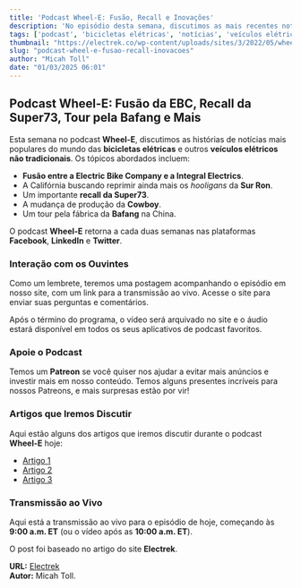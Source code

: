 ```yaml
---
title: 'Podcast Wheel-E: Fusão, Recall e Inovações'
description: 'No episódio desta semana, discutimos as mais recentes notícias sobre bicicletas e veículos elétricos, incluindo fusões e recalls importantes.'
tags: ['podcast', 'bicicletas elétricas', 'notícias', 'veículos elétricos']
thumbnail: "https://electrek.co/wp-content/uploads/sites/3/2022/05/wheel-e-podcast.jpg?quality=82&strip=all&w=1600"
slug: "podcast-wheel-e-fusao-recall-inovacoes"
author: "Micah Toll"
date: "01/03/2025 06:01"
---
```


## Podcast Wheel-E: Fusão da EBC, Recall da Super73, Tour pela Bafang e Mais

Esta semana no podcast **Wheel-E**, discutimos as histórias de notícias mais populares do mundo das **bicicletas elétricas** e outros **veículos elétricos não tradicionais**. Os tópicos abordados incluem:

- **Fusão entre a Electric Bike Company e a Integral Electrics**.
- A Califórnia buscando reprimir ainda mais os *hooligans* da **Sur Ron**.
- Um importante **recall da Super73**.
- A mudança de produção da **Cowboy**.
- Um tour pela fábrica da **Bafang** na China.

O podcast **Wheel-E** retorna a cada duas semanas nas plataformas **Facebook**, **LinkedIn** e **Twitter**.

### Interação com os Ouvintes
Como um lembrete, teremos uma postagem acompanhando o episódio em nosso site, com um link para a transmissão ao vivo. Acesse o site para enviar suas perguntas e comentários.

Após o término do programa, o vídeo será arquivado no site e o áudio estará disponível em todos os seus aplicativos de podcast favoritos.

### Apoie o Podcast
Temos um **Patreon** se você quiser nos ajudar a evitar mais anúncios e investir mais em nosso conteúdo. Temos alguns presentes incríveis para nossos Patreons, e mais surpresas estão por vir!

### Artigos que Iremos Discutir
Aqui estão alguns dos artigos que iremos discutir durante o podcast **Wheel-E** hoje:

- [Artigo 1](#)
- [Artigo 2](#)
- [Artigo 3](#)

### Transmissão ao Vivo
Aqui está a transmissão ao vivo para o episódio de hoje, começando às **9:00 a.m. ET** (ou o vídeo após as **10:00 a.m. ET**).

O post foi baseado no artigo do site **Electrek**.

**URL:** [Electrek](https://electrek.co/2025/02/28/wheel-e-podcast-ebc-merger-super73-recall-bafang-tour-more/)  
**Autor:** Micah Toll.
